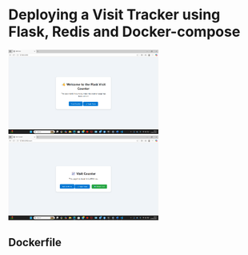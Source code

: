 # Deploying a Visit Tracker using Flask, Redis and Docker-compose 

 <img src="./images/Screenshot 2025-10-22 172338.png" alt="Diagram" width="300"/>  <img src="./images/Screenshot 2025-10-22 172400.png" alt="Diagram" width="300"/>

 ## Dockerfile